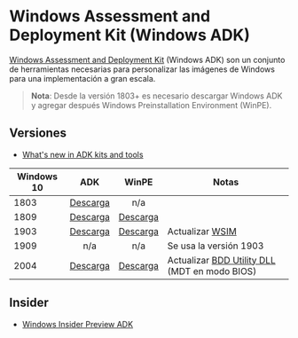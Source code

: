 # Windows Assessment and Deployment Kit (Windows ADK)

[Windows Assessment and Deployment Kit](https://docs.microsoft.com/en-us/windows-hardware/get-started/adk-install) (Windows ADK) son un conjunto de herramientas necesarias para personalizar las imágenes de Windows para una implementación a gran escala.

> **Nota**: Desde la versión 1803+ es necesario descargar Windows ADK y agregar después Windows Preinstallation Environment (WinPE).

## Versiones

* [What's new in ADK kits and tools](https://docs.microsoft.com/en-us/windows-hardware/get-started/what-s-new-in-kits-and-tools)

| Windows 10 | ADK | WinPE | Notas |
| --- |:---:|:---:| --- |
| 1803 | [Descarga](https://go.microsoft.com/fwlink/?linkid=873065) | n/a | |
| 1809 | [Descarga](https://go.microsoft.com/fwlink/?linkid=2026036) | [Descarga](https://go.microsoft.com/fwlink/?linkid=2022233) | |
| 1903 | [Descarga](https://go.microsoft.com/fwlink/?linkid=2086042) | [Descarga](https://go.microsoft.com/fwlink/?linkid=2087112) | Actualizar [WSIM](https://go.microsoft.com/fwlink/?linkid=2095334) |
| 1909 | n/a | n/a | Se usa la versión 1903 |
| 2004 | [Descarga](https://go.microsoft.com/fwlink/?linkid=2120254) | [Descarga](https://go.microsoft.com/fwlink/?linkid=2120253) | Actualizar [BDD Utility DLL](https://support.microsoft.com/en-us/help/4564442/windows-10-deployments-fail-with-microsoft-deployment-toolkit) (MDT en modo BIOS) |

## Insider

* [Windows Insider Preview ADK](https://www.microsoft.com/en-us/software-download/windowsinsiderpreviewADK)
